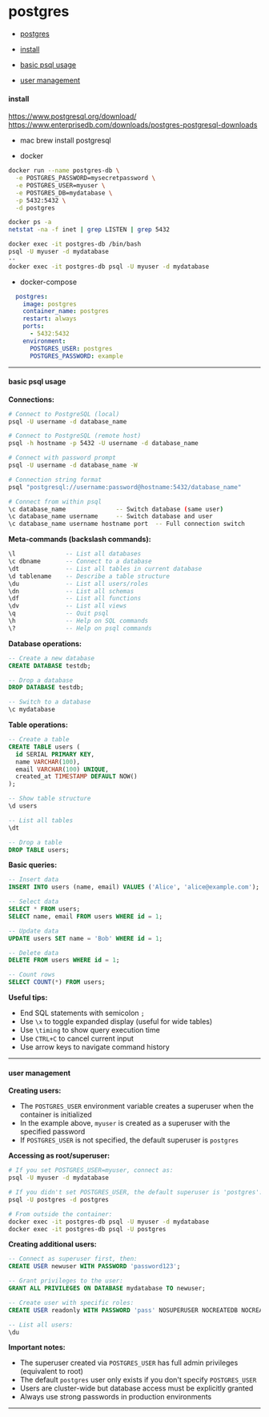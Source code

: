 
# postgres

- [postgres](https://www.postgresql.org/)

- [install](#install)
- [basic psql usage](#basic-psql-usage)
- [user management](#user-management)


#### install
https://www.postgresql.org/download/
https://www.enterprisedb.com/downloads/postgres-postgresql-downloads

- mac
brew install postgresql

- docker
```sh
docker run --name postgres-db \
  -e POSTGRES_PASSWORD=mysecretpassword \
  -e POSTGRES_USER=myuser \
  -e POSTGRES_DB=mydatabase \
  -p 5432:5432 \
  -d postgres

docker ps -a
netstat -na -f inet | grep LISTEN | grep 5432

docker exec -it postgres-db /bin/bash
psql -U myuser -d mydatabase
--
docker exec -it postgres-db psql -U myuser -d mydatabase
```

- docker-compose
```yml
  postgres:
    image: postgres
    container_name: postgres
    restart: always
    ports:
      - 5432:5432
    environment:
      POSTGRES_USER: postgres
      POSTGRES_PASSWORD: example
```
---


#### basic psql usage
**Connections:**
```sh
# Connect to PostgreSQL (local)
psql -U username -d database_name

# Connect to PostgreSQL (remote host)
psql -h hostname -p 5432 -U username -d database_name

# Connect with password prompt
psql -U username -d database_name -W

# Connection string format
psql "postgresql://username:password@hostname:5432/database_name"

# Connect from within psql
\c database_name              -- Switch database (same user)
\c database_name username     -- Switch database and user
\c database_name username hostname port  -- Full connection switch
```

**Meta-commands (backslash commands):**
```sql
\l              -- List all databases
\c dbname       -- Connect to a database
\dt             -- List all tables in current database
\d tablename    -- Describe a table structure
\du             -- List all users/roles
\dn             -- List all schemas
\df             -- List all functions
\dv             -- List all views
\q              -- Quit psql
\h              -- Help on SQL commands
\?              -- Help on psql commands
```

**Database operations:**
```sql
-- Create a new database
CREATE DATABASE testdb;

-- Drop a database
DROP DATABASE testdb;

-- Switch to a database
\c mydatabase
```

**Table operations:**
```sql
-- Create a table
CREATE TABLE users (
  id SERIAL PRIMARY KEY,
  name VARCHAR(100),
  email VARCHAR(100) UNIQUE,
  created_at TIMESTAMP DEFAULT NOW()
);

-- Show table structure
\d users

-- List all tables
\dt

-- Drop a table
DROP TABLE users;
```

**Basic queries:**
```sql
-- Insert data
INSERT INTO users (name, email) VALUES ('Alice', 'alice@example.com');

-- Select data
SELECT * FROM users;
SELECT name, email FROM users WHERE id = 1;

-- Update data
UPDATE users SET name = 'Bob' WHERE id = 1;

-- Delete data
DELETE FROM users WHERE id = 1;

-- Count rows
SELECT COUNT(*) FROM users;
```

**Useful tips:**
- End SQL statements with semicolon `;`
- Use `\x` to toggle expanded display (useful for wide tables)
- Use `\timing` to show query execution time
- Use `CTRL+C` to cancel current input
- Use arrow keys to navigate command history
---


#### user management
**Creating users:**
- The `POSTGRES_USER` environment variable creates a superuser when the container is initialized
- In the example above, `myuser` is created as a superuser with the specified password
- If `POSTGRES_USER` is not specified, the default superuser is `postgres`

**Accessing as root/superuser:**
```sh
# If you set POSTGRES_USER=myuser, connect as:
psql -U myuser -d mydatabase

# If you didn't set POSTGRES_USER, the default superuser is 'postgres':
psql -U postgres -d postgres

# From outside the container:
docker exec -it postgres-db psql -U myuser -d mydatabase
docker exec -it postgres-db psql -U postgres
```

**Creating additional users:**
```sql
-- Connect as superuser first, then:
CREATE USER newuser WITH PASSWORD 'password123';

-- Grant privileges to the user:
GRANT ALL PRIVILEGES ON DATABASE mydatabase TO newuser;

-- Create user with specific roles:
CREATE USER readonly WITH PASSWORD 'pass' NOSUPERUSER NOCREATEDB NOCREATEROLE;

-- List all users:
\du
```

**Important notes:**
- The superuser created via `POSTGRES_USER` has full admin privileges (equivalent to root)
- The default `postgres` user only exists if you don't specify `POSTGRES_USER`
- Users are cluster-wide but database access must be explicitly granted
- Always use strong passwords in production environments
---




